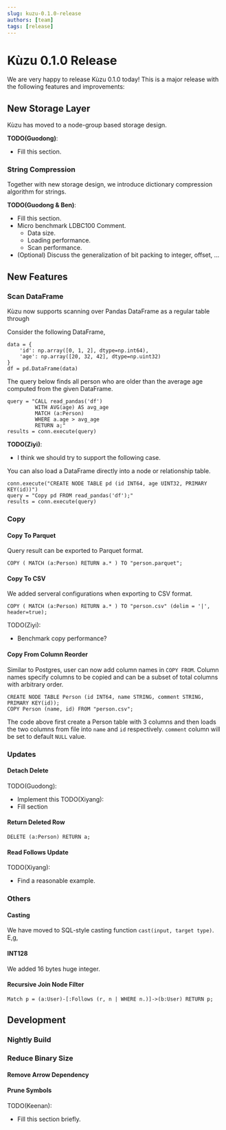 ```yaml
---
slug: kuzu-0.1.0-release
authors: [team]
tags: [release]
---
```



# Kùzu 0.1.0 Release

We are very happy to release Kùzu 0.1.0 today! This is a major release with the following features and improvements:

<!--truncate-->

## New Storage Layer

Kùzu has moved to a node-group based storage design.

**TODO(Guodong)**: 
- Fill this section.

### String Compression

Together with new storage design, we introduce dictionary compression algorithm for strings. 

**TODO(Guodong & Ben)**: 
- Fill this section.
- Micro benchmark LDBC100 Comment.
  - Data size.
  - Loading performance.
  - Scan performance.
- (Optional) Discuss the generalization of bit packing to integer, offset, ...

## New Features

### Scan DataFrame
Kùzu now supports scanning over Pandas DataFrame as a regular table through

Consider the following DataFrame,
```
data = {
    'id': np.array([0, 1, 2], dtype=np.int64),
    'age': np.array([20, 32, 42], dtype=np.uint32)
}
df = pd.DataFrame(data)
```
The query below finds all person who are older than the average age computed from the given DataFrame.
```
query = "CALL read_pandas('df') 
         WITH AVG(age) AS avg_age 
         MATCH (a:Person) 
         WHERE a.age > avg_age 
         RETURN a;"
results = conn.execute(query)
```

**TODO(Ziyi)**:
- I think we should try to support the following case.

You can also load a DataFrame directly into a node or relationship table.
```
conn.execute("CREATE NODE TABLE pd (id INT64, age UINT32, PRIMARY KEY(id))")
query = "Copy pd FROM read_pandas('df');"
results = conn.execute(query)
```

### Copy

#### Copy To Parquet
Query result can be exported to Parquet format.
```
COPY ( MATCH (a:Person) RETURN a.* ) TO "person.parquet";
```

#### Copy To CSV
We added serveral configurations when exporting to CSV format.
```
COPY ( MATCH (a:Person) RETURN a.* ) TO "person.csv" (delim = '|', header=true);
```

TODO(Ziyi):
- Benchmark copy performance?

#### Copy From Column Reorder
Similar to Postgres, user can now add column names in `COPY FROM`. Column names specify columns to be copied and can be a subset of total columns with arbitrary order.

```
CREATE NODE TABLE Person (id INT64, name STRING, comment STRING, PRIMARY KEY(id));
COPY Person (name, id) FROM "person.csv";
```
The code above first create a Person table with 3 columns and then loads the two columns from file into `name` and `id` respectively. `comment` column will be set to default `NULL` value.


### Updates

#### Detach Delete
TODO(Guodong):
- Implement this
TODO(Xiyang):
- Fill section

#### Return Deleted Row
```
DELETE (a:Person) RETURN a;
```

#### Read Follows Update

TODO(Xiyang):
- Find a reasonable example.

### Others

#### Casting

We have moved to SQL-style casting function `cast(input, target type)`. E,g,

#### INT128

We added 16 bytes huge integer.

#### Recursive Join Node Filter 

```
Match p = (a:User)-[:Follows (r, n | WHERE n.)]->(b:User) RETURN p;
```

## Development

### Nightly Build

### Reduce Binary Size

#### Remove Arrow Dependency

#### Prune Symbols
TODO(Keenan):
- Fill this section briefly.